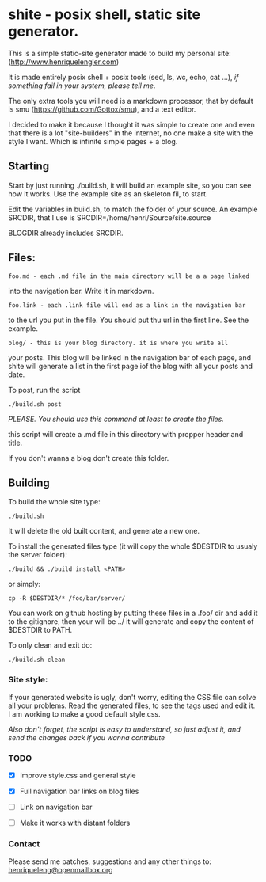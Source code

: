 # shite - posix shell, static site generator.

This is a simple static-site generator made to build my personal site:
(http://www.henriquelengler.com)

It is made entirely posix shell + posix tools (sed, ls, wc, echo, cat
...), *if something fail in your system, please tell me*.

The only extra tools you will need is a markdown processor, that by
default is smu (https://github.com/Gottox/smu), and a text editor.

I decided to make it because I thought it was simple to create one and even
that there is a lot "site-builders" in the internet, no one make a site
with the style I want. Which is infinite simple pages + a blog.

## Starting
Start by just running ./build.sh, it will build an example site, so you
can see how it works. Use the example site as an skeleton fil, to start.

Edit the variables in build.sh, to match the folder of your source.
An example SRCDIR, that I use is SRCDIR=/home/henri/Source/site.source

BLOGDIR already includes SRCDIR.

## Files:

	foo.md - each .md file in the main directory will be a a page linked
into the navigation bar. Write it in markdown.

	foo.link - each .link file will end as a link in the navigation bar
to the url you put in the file. You should put thu url in the first
line. See the example.

	blog/ - this is your blog directory. it is where you write all 
your posts. This blog will be linked in the navigation bar of each page, 
and shite will generate a list in the first page iof the blog with all 
your posts and date.

To post, run the script 

    ./build.sh post

_PLEASE. You should use this command at least to create the files._

this script will create a .md file in this directory with propper header and
title.

If you don't wanna a blog don't create this folder.

## Building

To build the whole site type:

    ./build.sh

It will delete the old built content, and generate a new one.

To install the generated files type (it will copy the whole $DESTDIR to
<PATH> usualy the server folder):

    ./build && ./build install <PATH>

or simply:

	cp -R $DESTDIR/* /foo/bar/server/

You can work on github hosting by putting these files in a .foo/ dir and
add it to the gitignore, then your <PATH> will be ../
it will generate and copy the content of $DESTDIR to PATH.

To only clean and exit do:

    ./build.sh clean

### Site style:

If your generated website is ugly, don't worry, editing the CSS file can solve all 
your problems. Read the generated files, to see the tags used and edit
it. I am working to make a good default style.css.

*Also don't forget, the script is easy to understand, so just adjust
it, and send the changes back if you wanna contribute*

### TODO
- [x] Improve style.css and general style

- [x] Full navigation bar links on blog files

- [ ] Link on navigation bar

- [ ] Make it works with distant folders

### Contact
Please send me patches, suggestions and any other things to:
<henriqueleng@openmailbox.org>
